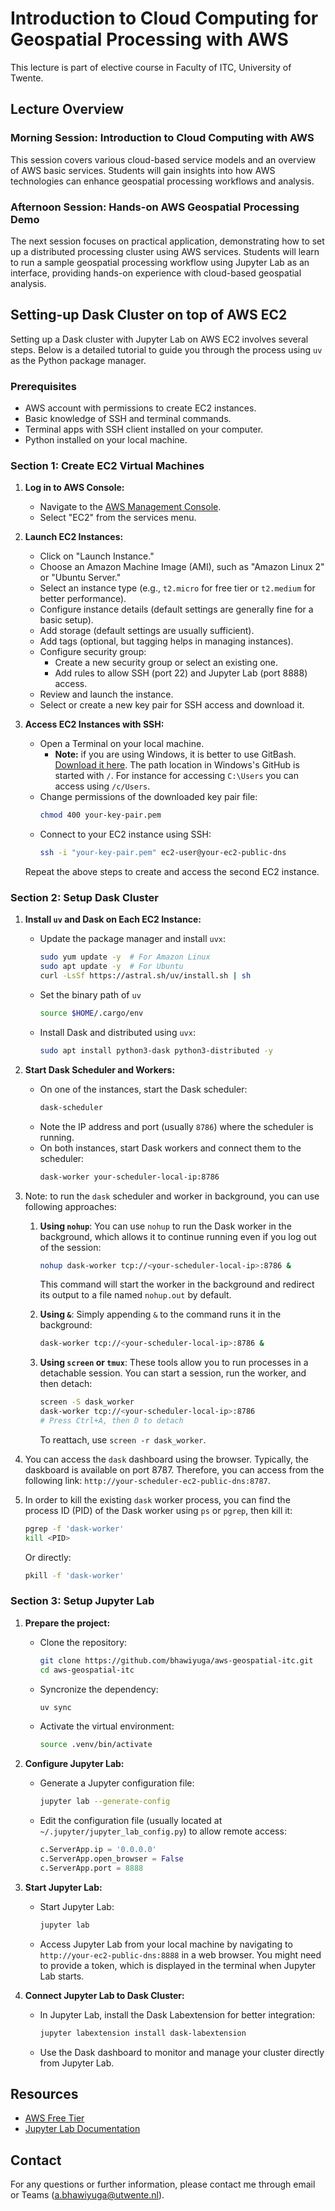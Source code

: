 # Introduction to Cloud Computing for Geospatial Processing with AWS
This lecture is part of elective course in Faculty of ITC, University of Twente.
## Lecture Overview
### Morning Session: Introduction to Cloud Computing with AWS
This session covers various cloud-based service models and an overview of AWS basic services. Students will gain insights into how AWS technologies can enhance geospatial processing workflows and analysis.

### Afternoon Session: Hands-on AWS Geospatial Processing Demo
The next session focuses on practical application, demonstrating how to set up a distributed processing cluster using AWS services. Students will learn to run a sample geospatial processing workflow using Jupyter Lab as an interface, providing hands-on experience with cloud-based geospatial analysis.

## Setting-up Dask Cluster on top of AWS EC2
Setting up a Dask cluster with Jupyter Lab on AWS EC2 involves several steps. Below is a detailed tutorial to guide you through the process using `uv` as the Python package manager.

### Prerequisites

- AWS account with permissions to create EC2 instances.
- Basic knowledge of SSH and terminal commands.
- Terminal apps with SSH client installed on your computer.
- Python installed on your local machine.

### Section 1: Create EC2 Virtual Machines

1. **Log in to AWS Console:**
   - Navigate to the [AWS Management Console](https://aws.amazon.com/console/).
   - Select "EC2" from the services menu.

2. **Launch EC2 Instances:**
   - Click on "Launch Instance."
   - Choose an Amazon Machine Image (AMI), such as "Amazon Linux 2" or "Ubuntu Server."
   - Select an instance type (e.g., `t2.micro` for free tier or `t2.medium` for better performance).
   - Configure instance details (default settings are generally fine for a basic setup).
   - Add storage (default settings are usually sufficient).
   - Add tags (optional, but tagging helps in managing instances).
   - Configure security group:
     - Create a new security group or select an existing one.
     - Add rules to allow SSH (port 22) and Jupyter Lab (port 8888) access.
   - Review and launch the instance.
   - Select or create a new key pair for SSH access and download it.

3. **Access EC2 Instances with SSH:**
   - Open a Terminal on your local machine.
     - **Note:** if you are using Windows, it is better to use GitBash. [Download it here](https://git-scm.com/downloads/win). The path location in Windows's GitHub is started with `/`. For instance for accessing `C:\Users` you can access using `/c/Users`.
   - Change permissions of the downloaded key pair file:
     ```bash
     chmod 400 your-key-pair.pem
     ```
   - Connect to your EC2 instance using SSH:
     ```bash
     ssh -i "your-key-pair.pem" ec2-user@your-ec2-public-dns
     ```

   Repeat the above steps to create and access the second EC2 instance.

### Section 2: Setup Dask Cluster

1. **Install `uv` and Dask on Each EC2 Instance:**
   - Update the package manager and install `uvx`:
     ```bash
     sudo yum update -y  # For Amazon Linux
     sudo apt update -y  # For Ubuntu
     curl -LsSf https://astral.sh/uv/install.sh | sh
     ```
   - Set the binary path of `uv`
     ```bash
     source $HOME/.cargo/env
     ```
   - Install Dask and distributed using `uvx`:
     ```bash
     sudo apt install python3-dask python3-distributed -y
     ```

2. **Start Dask Scheduler and Workers:**
   - On one of the instances, start the Dask scheduler:
     ```bash
     dask-scheduler
     ```
   - Note the IP address and port (usually `8786`) where the scheduler is running.
   - On both instances, start Dask workers and connect them to the scheduler:
     ```bash
     dask-worker your-scheduler-local-ip:8786
     ```

3. Note: to run the `dask` scheduler and worker in background, you can use following approaches:
   1. **Using `nohup`**: You can use `nohup` to run the Dask worker in the background, which allows it to continue running even if you log out of the session:

      ```bash
      nohup dask-worker tcp://<your-scheduler-local-ip>:8786 &
      ```

      This command will start the worker in the background and redirect its output to a file named `nohup.out` by default.

   2. **Using `&`**: Simply appending `&` to the command runs it in the background:

      ```bash
      dask-worker tcp://<your-scheduler-local-ip>:8786 &
      ```

   3. **Using `screen` or `tmux`**: These tools allow you to run processes in a detachable session. You can start a session, run the worker, and then detach:

      ```bash
      screen -S dask_worker
      dask-worker tcp://<your-scheduler-local-ip>:8786
      # Press Ctrl+A, then D to detach
      ```

      To reattach, use `screen -r dask_worker`.

4. You can access the `dask` dashboard using the browser. Typically, the daskboard is available on port 8787. Therefore, you can access from the following link: `http://your-scheduler-ec2-public-dns:8787`.

5. In order to kill the existing `dask` worker process, you can find the process ID (PID) of the Dask worker using `ps` or `pgrep`, then kill it:

   ```bash
   pgrep -f 'dask-worker'
   kill <PID>
   ```

   Or directly:

   ```bash
   pkill -f 'dask-worker'

### Section 3: Setup Jupyter Lab

1. **Prepare the project:**
   - Clone the repository:
     ```bash
     git clone https://github.com/bhawiyuga/aws-geospatial-itc.git
     cd aws-geospatial-itc 
     ```
   - Syncronize the dependency:
     ```bash
     uv sync 
     ```
   - Activate the virtual environment:
     ```bash
     source .venv/bin/activate
     ```

2. **Configure Jupyter Lab:**
   - Generate a Jupyter configuration file:
     ```bash
     jupyter lab --generate-config
     ```
   - Edit the configuration file (usually located at `~/.jupyter/jupyter_lab_config.py`) to allow remote access:
     ```python
     c.ServerApp.ip = '0.0.0.0'
     c.ServerApp.open_browser = False
     c.ServerApp.port = 8888
     ```

3. **Start Jupyter Lab:**
   - Start Jupyter Lab:
     ```bash
     jupyter lab
     ```
   - Access Jupyter Lab from your local machine by navigating to `http://your-ec2-public-dns:8888` in a web browser. You might need to provide a token, which is displayed in the terminal when Jupyter Lab starts.

4. **Connect Jupyter Lab to Dask Cluster:**
   - In Jupyter Lab, install the Dask Labextension for better integration:
     ```bash
     jupyter labextension install dask-labextension
     ```
   - Use the Dask dashboard to monitor and manage your cluster directly from Jupyter Lab.

## Resources
- [AWS Free Tier](https://aws.amazon.com/free/)
- [Jupyter Lab Documentation](https://jupyterlab.readthedocs.io/)

## Contact
For any questions or further information, please contact me through email or Teams (a.bhawiyuga@utwente.nl).
